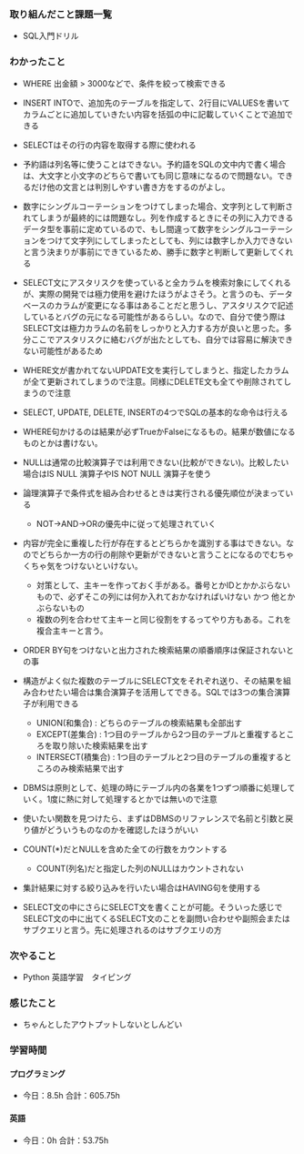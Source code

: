 ### 取り組んだこと課題一覧
- SQL入門ドリル
### わかったこと
- WHERE 出金額 > 3000などで、条件を絞って検索できる

- INSERT INTOで、追加先のテーブルを指定して、2行目にVALUESを書いてカラムごとに追加していきたい内容を括弧の中に記載していくことで追加できる

- SELECTはその行の内容を取得する際に使われる

- 予約語は列名等に使うことはできない。予約語をSQLの文中内で書く場合は、大文字と小文字のどちらで書いても同じ意味になるので問題ない。できるだけ他の文言とは判別しやすい書き方をするのがよし。

- 数字にシングルコーテーションをつけてしまった場合、文字列として判断されてしまうが最終的には問題なし。列を作成するときにその列に入力できるデータ型を事前に定めているので、もし間違って数字をシングルコーテーションをつけて文字列にしてしまったとしても、列には数字しか入力できないと言う決まりが事前にできているため、勝手に数字と判断して更新してくれる

- SELECT文にアスタリスクを使っていると全カラムを検索対象にしてくれるが、実際の開発では極力使用を避けたほうがよさそう。と言うのも、データベースのカラムが変更になる事はあることだと思うし、アスタリスクで記述しているとバグの元になる可能性があるらしい。なので、自分で使う際はSELECT文は極力カラムの名前をしっかりと入力する方が良いと思った。多分ここでアスタリスクに絡むバグが出たとしても、自分では容易に解決できない可能性があるため

- WHERE文が書かれてないUPDATE文を実行してしまうと、指定したカラムが全て更新されてしまうので注意。同様にDELETE文も全てや削除されてしまうので注意

- SELECT, UPDATE, DELETE, INSERTの4つでSQLの基本的な命令は行える

- WHERE句かけるのは結果が必ずTrueかFalseになるもの。結果が数値になるものとかは書けない。

- NULLは通常の比較演算子では利用できない(比較ができない)。比較したい場合はIS NULL 演算子やIS NOT NULL 演算子を使う

- 論理演算子で条件式を組み合わせるときは実行される優先順位が決まっている
	- NOT→AND→ORの優先中に従って処理されていく

- 内容が完全に重複した行が存在するとどちらかを識別する事はできない。なのでどちらか一方の行の削除や更新ができないと言うことになるのでむちゃくちゃ気をつけないといけない。
	- 対策として、主キーを作っておく手がある。番号とかIDとかかぶらないもので、必ずそこの列には何か入れておかなければいけない かつ 他とかぶらないもの
	- 複数の列を合わせて主キーと同じ役割をするってやり方もある。これを複合主キーと言う。

- ORDER BY句をつけないと出力された検索結果の順番順序は保証されないとの事

- 構造がよく似た複数のテーブルにSELECT文をそれぞれ送り、その結果を組み合わせたい場合は集合演算子を活用してできる。SQLでは3つの集合演算子が利用できる
	- UNION(和集合) : どちらのテーブルの検索結果も全部出す
	- EXCEPT(差集合) : 1つ目のテーブルから2つ目のテーブルと重複するところを取り除いた検索結果を出す
	- INTERSECT(積集合) : 1つ目のテーブルと2つ目のテーブルの重複するところのみ検索結果で出す

-  DBMSは原則として、処理の時にテーブル内の各業を1つずつ順番に処理していく。1度に熱に対して処理するとかでは無いので注意

- 使いたい関数を見つけたら、まずはDBMSのリファレンスで名前と引数と戻り値がどういうものなのかを確認したほうがいい

- COUNT(*)だとNULLを含めた全ての行数をカウントする
	- COUNT(列名)だと指定した列のNULLはカウントされない

- 集計結果に対する絞り込みを行いたい場合はHAVING句を使用する

- SELECT文の中にさらにSELECT文を書くことが可能。そういった感じでSELECT文の中に出てくるSELECT文のことを副問い合わせや副照会またはサブクエリと言う。先に処理されるのはサブクエリの方
### 次やること
- Python  英語学習　タイピング
### 感じたこと
- ちゃんとしたアウトプットしないとしんどい
### 学習時間
#### プログラミング
- 今日：8.5h 合計：605.75h
#### 英語
- 今日：0h 合計：53.75h
